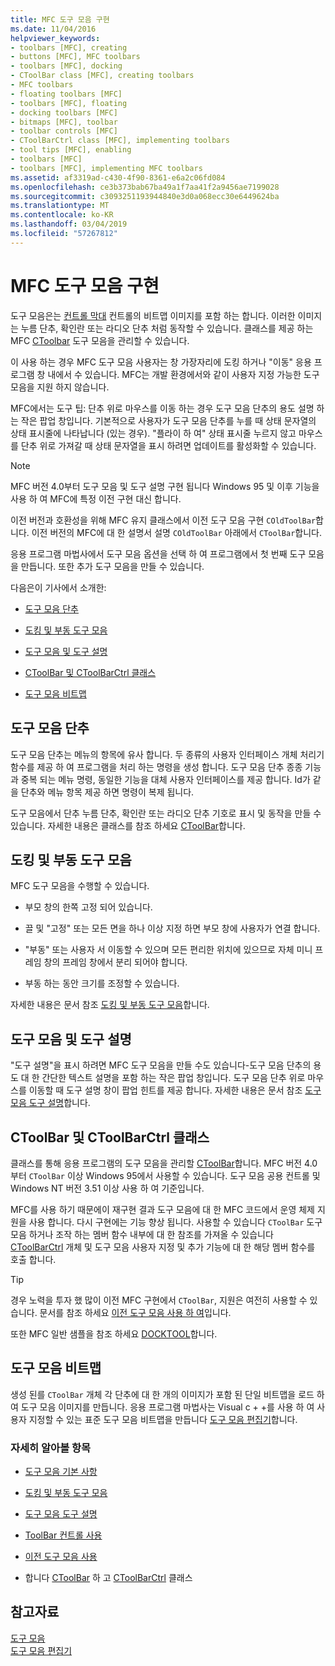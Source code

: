 ```yaml
---
title: MFC 도구 모음 구현
ms.date: 11/04/2016
helpviewer_keywords:
- toolbars [MFC], creating
- buttons [MFC], MFC toolbars
- toolbars [MFC], docking
- CToolBar class [MFC], creating toolbars
- MFC toolbars
- floating toolbars [MFC]
- toolbars [MFC], floating
- docking toolbars [MFC]
- bitmaps [MFC], toolbar
- toolbar controls [MFC]
- CToolBarCtrl class [MFC], implementing toolbars
- tool tips [MFC], enabling
- toolbars [MFC]
- toolbars [MFC], implementing MFC toolbars
ms.assetid: af3319ad-c430-4f90-8361-e6a2c06fd084
ms.openlocfilehash: ce3b373bab67ba49a1f7aa41f2a9456ae7199028
ms.sourcegitcommit: c3093251193944840e3d0a068ecc30e6449624ba
ms.translationtype: MT
ms.contentlocale: ko-KR
ms.lasthandoff: 03/04/2019
ms.locfileid: "57267812"
---
```

# <a name="mfc-toolbar-implementation"></a>MFC 도구 모음 구현

도구 모음은는 [컨트롤 막대](../mfc/control-bars.md) 컨트롤의 비트맵 이미지를 포함 하는 합니다. 이러한 이미지는 누름 단추, 확인란 또는 라디오 단추 처럼 동작할 수 있습니다. 클래스를 제공 하는 MFC [CToolbar](../mfc/reference/ctoolbar-class.md) 도구 모음을 관리할 수 있습니다.

이 사용 하는 경우 MFC 도구 모음 사용자는 창 가장자리에 도킹 하거나 "이동" 응용 프로그램 창 내에서 수 있습니다. MFC는 개발 환경에서와 같이 사용자 지정 가능한 도구 모음을 지원 하지 않습니다.

MFC에서는 도구 팁: 단추 위로 마우스를 이동 하는 경우 도구 모음 단추의 용도 설명 하는 작은 팝업 창입니다. 기본적으로 사용자가 도구 모음 단추를 누를 때 상태 문자열의 상태 표시줄에 나타납니다 (있는 경우). "플라이 하 여" 상태 표시줄 누르지 않고 마우스를 단추 위로 가져갈 때 상태 문자열을 표시 하려면 업데이트를 활성화할 수 있습니다.

> [!NOTE]
>  MFC 버전 4.0부터 도구 모음 및 도구 설명 구현 됩니다 Windows 95 및 이후 기능을 사용 하 여 MFC에 특정 이전 구현 대신 합니다.

이전 버전과 호환성을 위해 MFC 유지 클래스에서 이전 도구 모음 구현 `COldToolBar`합니다. 이전 버전의 MFC에 대 한 설명서 설명 `COldToolBar` 아래에서 `CToolBar`합니다.

응용 프로그램 마법사에서 도구 모음 옵션을 선택 하 여 프로그램에서 첫 번째 도구 모음을 만듭니다. 또한 추가 도구 모음을 만들 수 있습니다.

다음은이 기사에서 소개한:

- [도구 모음 단추](#_core_toolbar_buttons)

- [도킹 및 부동 도구 모음](#_core_docking_and_floating_toolbars)

- [도구 모음 및 도구 설명](#_core_toolbars_and_tool_tips)

- [CToolBar 및 CToolBarCtrl 클래스](#_core_the_ctoolbar_and_ctoolbarctrl_classes)

- [도구 모음 비트맵](#_core_the_toolbar_bitmap)

##  <a name="_core_toolbar_buttons"></a> 도구 모음 단추

도구 모음 단추는 메뉴의 항목에 유사 합니다. 두 종류의 사용자 인터페이스 개체 처리기 함수를 제공 하 여 프로그램을 처리 하는 명령을 생성 합니다. 도구 모음 단추 종종 기능과 중복 되는 메뉴 명령, 동일한 기능을 대체 사용자 인터페이스를 제공 합니다. Id가 같을 단추와 메뉴 항목 제공 하면 명령이 복제 됩니다.

도구 모음에서 단추 누름 단추, 확인란 또는 라디오 단추 기호로 표시 및 동작을 만들 수 있습니다. 자세한 내용은 클래스를 참조 하세요 [CToolBar](../mfc/reference/ctoolbar-class.md)합니다.

##  <a name="_core_docking_and_floating_toolbars"></a> 도킹 및 부동 도구 모음

MFC 도구 모음을 수행할 수 있습니다.

- 부모 창의 한쪽 고정 되어 있습니다.

- 끌 및 "고정" 또는 모든 면을 하나 이상 지정 하면 부모 창에 사용자가 연결 합니다.

- "부동" 또는 사용자 서 이동할 수 있으며 모든 편리한 위치에 있으므로 자체 미니 프레임 창의 프레임 창에서 분리 되어야 합니다.

- 부동 하는 동안 크기를 조정할 수 있습니다.

자세한 내용은 문서 참조 [도킹 및 부동 도구 모음](../mfc/docking-and-floating-toolbars.md)합니다.

##  <a name="_core_toolbars_and_tool_tips"></a> 도구 모음 및 도구 설명

"도구 설명"을 표시 하려면 MFC 도구 모음을 만들 수도 있습니다-도구 모음 단추의 용도 대 한 간단한 텍스트 설명을 포함 하는 작은 팝업 창입니다. 도구 모음 단추 위로 마우스를 이동할 때 도구 설명 창이 팝업 힌트를 제공 합니다. 자세한 내용은 문서 참조 [도구 모음 도구 설명](../mfc/toolbar-tool-tips.md)합니다.

##  <a name="_core_the_ctoolbar_and_ctoolbarctrl_classes"></a> CToolBar 및 CToolBarCtrl 클래스

클래스를 통해 응용 프로그램의 도구 모음을 관리할 [CToolBar](../mfc/reference/ctoolbar-class.md)합니다. MFC 버전 4.0부터 `CToolBar` 이상 Windows 95에서 사용할 수 있습니다. 도구 모음 공용 컨트롤 및 Windows NT 버전 3.51 이상 사용 하 여 기준입니다.

MFC를 사용 하기 때문에이 재구현 결과 도구 모음에 대 한 MFC 코드에서 운영 체제 지원을 사용 합니다. 다시 구현에는 기능 향상 됩니다. 사용할 수 있습니다 `CToolBar` 도구 모음 하거나 조작 하는 멤버 함수 내부에 대 한 참조를 가져올 수 있습니다 [CToolBarCtrl](../mfc/reference/ctoolbarctrl-class.md) 개체 및 도구 모음 사용자 지정 및 추가 기능에 대 한 해당 멤버 함수를 호출 합니다.

> [!TIP]
>  경우 노력을 투자 했 많이 이전 MFC 구현에서 `CToolBar`, 지원은 여전히 사용할 수 있습니다. 문서를 참조 하세요 [이전 도구 모음 사용 하 여](../mfc/using-your-old-toolbars.md)입니다.

또한 MFC 일반 샘플을 참조 하세요 [DOCKTOOL](../visual-cpp-samples.md)합니다.

##  <a name="_core_the_toolbar_bitmap"></a> 도구 모음 비트맵

생성 된를 `CToolBar` 개체 각 단추에 대 한 개의 이미지가 포함 된 단일 비트맵을 로드 하 여 도구 모음 이미지를 만듭니다. 응용 프로그램 마법사는 Visual c + +를 사용 하 여 사용자 지정할 수 있는 표준 도구 모음 비트맵을 만듭니다 [도구 모음 편집기](../windows/toolbar-editor.md)합니다.

### <a name="what-do-you-want-to-know-more-about"></a>자세히 알아볼 항목

- [도구 모음 기본 사항](../mfc/toolbar-fundamentals.md)

- [도킹 및 부동 도구 모음](../mfc/docking-and-floating-toolbars.md)

- [도구 모음 도구 설명](../mfc/toolbar-tool-tips.md)

- [ToolBar 컨트롤 사용](../mfc/working-with-the-toolbar-control.md)

- [이전 도구 모음 사용](../mfc/using-your-old-toolbars.md)

- 합니다 [CToolBar](../mfc/reference/ctoolbar-class.md) 하 고 [CToolBarCtrl](../mfc/reference/ctoolbarctrl-class.md) 클래스

## <a name="see-also"></a>참고자료

[도구 모음](../mfc/toolbars.md)<br/>
[도구 모음 편집기](../windows/toolbar-editor.md)
